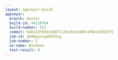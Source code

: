 ```yaml
---
layout: appveyor-build
appveyor:
  branch: master
  build-id: 44120764
  build-number: 521
  commit: 64b323f83dc0d87112dc9e3a30dc4f8ea31933f1
  job-id: q60kpyxiwp93d1cg
  job-number: 5
  os-name: Windows
  test-result: 0
---
```

